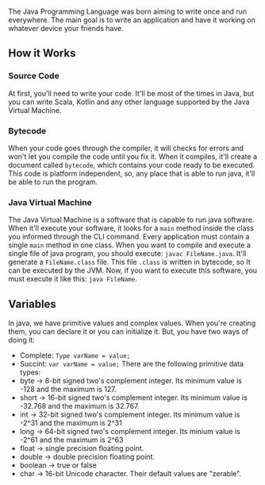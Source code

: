 The Java Programming Language was born aiming to write once and run everywhere. The main goal is to write an application and have it working on whatever device your friends have.
## How it Works
### Source Code
At first, you'll need to write your code. It'll be most of the times in Java, but you can write Scala, Kotlin and any other language supported by the Java Virtual Machine.
### Bytecode
When your code goes through the compiler, it will checks for errors and won't let you compile the code until you fix it. When it compiles, it'll create a document called `bytecode`, which contains your code ready to be executed. This code is platform independent, so, any place that is able to run java, it'll be able to run the program.
### Java Virtual Machine
The Java Virtual Machine is a software that is capable to run java software. When it'll execute your software, it looks for a `main` method inside the class you informed through the CLI command. Every application must contain a single `main` method in one class.
When you want to compile and execute a single file of java program, you should execute:  `javac FileName.java`. It'll generate a `FileName.class` file. This file `.class` is written in bytecode, so It can be executed by the JVM. Now, if you want to execute this software, you must execute it like this: `java FileName`.
## Variables
In java, we have primitive values and complex values. When you're creating them, you can declare it or you can initialize it. But, you have two ways of doing it:
- Complete: `Type varName = value;`
- Succint: `var varName = value;`
There are the following primitive data types:
- byte -> 8-bit signed two's complement integer. Its minimum value is -128 and the maximum is 127.
- short -> 16-bit signed two's complement integer. Its minimum value is -32.768 and the maximum is 32.767.
- int -> 32-bit signed two's complement integer. Its minimum value is -2^31 and the maximum is 2^31
- long -> 64-bit signed two's complement integer. Its minium value is -2^61 and the maximum is 2^63
- float -> single precision floating point.
- double -> double precision floating point.
- boolean -> true or false
- char -> 16-bit Unicode character.
Their default values are "zerable".
